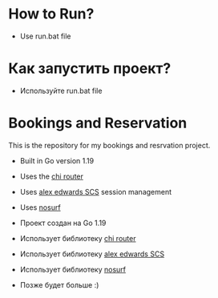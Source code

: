 # How to Run?

- Use run.bat file

# Как запустить проект?

- Используйте run.bat file

# Bookings and Reservation
This is the repository for my bookings and resrvation project.

- Built in Go version 1.19
- Uses the [chi router](https://github.com/go-chi/chi)
- Uses [alex edwards SCS](https://github.com/alexedwards/scs) session management
- Uses [nosurf](https://github.com/justinas/nosurf)


- Проект создан на Go 1.19
- Использует библиотеку [chi router](https://github.com/go-chi/chi)
- Использует библиотеку [alex edwards SCS](https://github.com/alexedwards/scs)
- Использует библиотеку [nosurf](https://github.com/justinas/nosurf) 
- Позже будет больше :)
